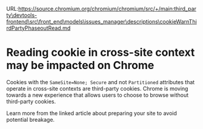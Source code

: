 URL:https://source.chromium.org/chromium/chromium/src/+/main:third_party\devtools-frontend\src\front_end\models\issues_manager\descriptions\cookieWarnThirdPartyPhaseoutRead.md
# Reading cookie in cross-site context may be impacted on Chrome

Cookies with the `SameSite=None; Secure` and not `Partitioned` attributes that operate in cross-site contexts are third-party cookies.
Chrome is moving towards a new experience that allows users to choose to browse without third-party cookies.

Learn more from the linked article about preparing your site to avoid potential breakage.